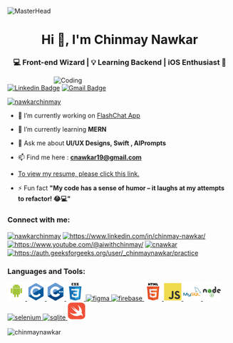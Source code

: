![MasterHead](https://user-images.githubusercontent.com/46995327/169817619-92e89b97-c102-484f-8f98-c93ccf0dd0f4.gif)
<h1 align="center">Hi 👋, I'm Chinmay Nawkar</h1>
<h3 align="center">💻 Front-end Wizard | 💡 Learning Backend | iOS Enthusiast 📱</h3>
<img align="right" alt="Coding" width="400" src="https://miro.medium.com/v2/resize:fit:1272/0*BLwJcjZxounn0T8D.gif")>

[![Linkedin Badge](https://img.shields.io/badge/-chinmaynawkar-blue?style=flat-square&logo=Linkedin&logoColor=white&link=https://www.linkedin.com/in/chinmay-nawkar/)](https://www.linkedin.com/in/chinmay-nawkar/)
[![Gmail Badge](https://img.shields.io/badge/cnawkar19@gmail.com-c14438?style=flat-square&logo=Gmail&logoColor=white&link=mailto:cnawkar19@gmail.com)](mailto:cnawkar19@gmail.com) 

<p align="left"> <a href="https://twitter.com/nawkarchinmay" target="blank"><img src="https://img.shields.io/twitter/follow/nawkarchinmay?logo=twitter&style=for-the-badge" alt="nawkarchinmay" /></a> </p>

- 🔭 I’m currently working on [FlashChat App](https://youtu.be/Ms3XojE8KVg)

- 🌱 I’m currently learning **MERN**
-  💬 Ask me about **UI/UX Designs, Swift , AIPrompts**

- 📫 Find me here : **cnawkar19@gmail.com**
- [To view my resume, please click this link.](https://drive.google.com/file/d/13rvzX7DXmVGKuGNatI0L-ppKwT3UKg8I/view?usp=sharing)
- ⚡ Fun fact **"My code has a sense of humor – it laughs at my attempts to refactor! 😂💻"**

<h3 align="left">Connect with me:</h3>
<p align="left">
<a href="https://twitter.com/nawkarchinmay" target="blank"><img align="center" src="https://raw.githubusercontent.com/rahuldkjain/github-profile-readme-generator/master/src/images/icons/Social/twitter.svg" alt="nawkarchinmay" height="30" width="40" /></a>
<a href="https://www.linkedin.com/in/chinmay-nawkar/" target="blank"><img align="center" src="https://raw.githubusercontent.com/rahuldkjain/github-profile-readme-generator/master/src/images/icons/Social/linked-in-alt.svg" alt="https://www.linkedin.com/in/chinmay-nawkar/" height="30" width="40" /></a>
<a href="https://www.youtube.com/channel/UCyYcvQ3UmD0U0ZYx7O5aZaQ" target="blank"><img align="center" src="https://raw.githubusercontent.com/rahuldkjain/github-profile-readme-generator/master/src/images/icons/Social/youtube.svg" alt="https://www.youtube.com/@aiwithchinmay/" height="30" width="40" /></a>
<a href="https://www.leetcode.com/cnawkar" target="blank"><img align="center" src="https://raw.githubusercontent.com/rahuldkjain/github-profile-readme-generator/master/src/images/icons/Social/leet-code.svg" alt="cnawkar" height="30" width="40" /></a>
<a href="https://auth.geeksforgeeks.org/user/https://auth.geeksforgeeks.org/user/_chinmaynawkar/practice" target="blank"><img align="center" src="https://raw.githubusercontent.com/rahuldkjain/github-profile-readme-generator/master/src/images/icons/Social/geeks-for-geeks.svg" alt="https://auth.geeksforgeeks.org/user/_chinmaynawkar/practice" height="30" width="40" /></a>
</p>

<h3 align="left">Languages and Tools:</h3>
<p align="left"> <a href="https://developer.android.com" target="_blank" rel="noreferrer"> <img src="https://raw.githubusercontent.com/devicons/devicon/master/icons/android/android-original-wordmark.svg" alt="android" width="40" height="40"/> </a> <a href="https://www.cprogramming.com/" target="_blank" rel="noreferrer"> <img src="https://raw.githubusercontent.com/devicons/devicon/master/icons/c/c-original.svg" alt="c" width="40" height="40"/> </a> <a href="https://www.w3schools.com/cpp/" target="_blank" rel="noreferrer"> <img src="https://raw.githubusercontent.com/devicons/devicon/master/icons/cplusplus/cplusplus-original.svg" alt="cplusplus" width="40" height="40"/> </a> <a href="https://www.w3schools.com/css/" target="_blank" rel="noreferrer"> <img src="https://raw.githubusercontent.com/devicons/devicon/master/icons/css3/css3-original-wordmark.svg" alt="css3" width="40" height="40"/> </a> <a href="https://www.figma.com/" target="_blank" rel="noreferrer"> <img src="https://www.vectorlogo.zone/logos/figma/figma-icon.svg" alt="figma" width="40" height="40"/> </a> <a href="https://firebase.google.com/" target="_blank" rel="noreferrer"> <img src="https://www.vectorlogo.zone/logos/firebase/firebase-icon.svg" alt="firebase" width="40" height="40"/> </a> <a href="https://www.w3.org/html/" target="_blank" rel="noreferrer"> <img src="https://raw.githubusercontent.com/devicons/devicon/master/icons/html5/html5-original-wordmark.svg" alt="html5" width="40" height="40"/> </a> <a href="https://developer.mozilla.org/en-US/docs/Web/JavaScript" target="_blank" rel="noreferrer"> <img src="https://raw.githubusercontent.com/devicons/devicon/master/icons/javascript/javascript-original.svg" alt="javascript" width="40" height="40"/> </a> <a href="https://www.mysql.com/" target="_blank" rel="noreferrer"> <img src="https://raw.githubusercontent.com/devicons/devicon/master/icons/mysql/mysql-original-wordmark.svg" alt="mysql" width="40" height="40"/> </a> <a href="https://nodejs.org" target="_blank" rel="noreferrer"> <img src="https://raw.githubusercontent.com/devicons/devicon/master/icons/nodejs/nodejs-original-wordmark.svg" alt="nodejs" width="40" height="40"/> </a> <a href="https://www.selenium.dev" target="_blank" rel="noreferrer"> <img src="https://raw.githubusercontent.com/detain/svg-logos/780f25886640cef088af994181646db2f6b1a3f8/svg/selenium-logo.svg" alt="selenium" width="40" height="40"/> </a> <a href="https://www.sqlite.org/" target="_blank" rel="noreferrer"> <img src="https://www.vectorlogo.zone/logos/sqlite/sqlite-icon.svg" alt="sqlite" width="40" height="40"/> </a> <a href="https://developer.apple.com/swift/" target="_blank" rel="noreferrer"> <img src="https://raw.githubusercontent.com/devicons/devicon/master/icons/swift/swift-original.svg" alt="swift" width="40" height="40"/> </a> </p>

<p><img align="center" src="https://github-readme-stats.vercel.app/api/top-langs?username=chinmaynawkar&show_icons=true&locale=en&layout=compact" alt="chinmaynawkar" /></p>



